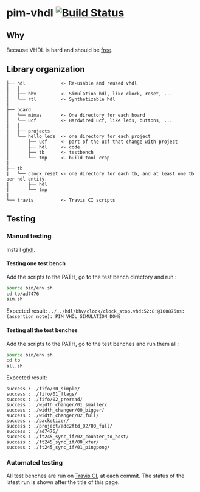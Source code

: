 # pim-vhdl [![Build Status](https://travis-ci.org/RandomReaper/pim-vhdl.svg?branch=master)](https://travis-ci.org/RandomReaper/pim-vhdl)

## Why
Because VHDL is hard and should be [free](https://fsf.org/).

## Library organization
```
├── hdl             <- Re-usable and reused vhdl
|   |
│   ├── bhv         <- Simulation hdl, like clock, reset, ...
│   └── rtl         <- Synthetizable hdl
|
├── board
│   └── mimas       <- One directory for each board
│   └── ucf         <- Hardwired ucf, like leds, buttons, ...
|   |
│   ├── projects
│   └── hello_leds  <- one directory for each project
│       ├── ucf     <- part of the ucf that change with project
│       ├── hdl     <- code
│       ├── tb      <- testbench
│       └── tmp     <- build tool crap
|
├── tb
|   └── clock_reset <- one directory for each tb, and at least one tb per hdl entity.
|       ├── hdl
|       └── tmp
|
└── travis          <- Travis CI scripts
```

## Testing
### Manual testing
Install [ghdl](https://github.com/tgingold/ghdl).

#### Testing one test bench
Add the scripts to the PATH, go to the test bench directory and run :
```bash
source bin/env.sh
cd tb/ad7476
sim.sh
```
Expected result: ```../../hdl/bhv/clock/clock_stop.vhd:52:8:@100875ns:(assertion note): PIM_VHDL_SIMULATION_DONE```

#### Testing all the test benches
Add the scripts to the PATH, go to the test benches and run them all :
```bash
source bin/env.sh
cd tb
all.sh
```
Expected result:
```
success : ./fifo/00_simple/
success : ./fifo/01_flags/
success : ./fifo/02_preread/
success : ./width_changer/01_smaller/
success : ./width_changer/00_bigger/
success : ./width_changer/02_full/
success : ./packetizer/
success : ./project/adc2ftd_02/00_full/
success : ./ad7476/
success : ./ft245_sync_if/02_counter_to_host/
success : ./ft245_sync_if/00_xfer/
success : ./ft245_sync_if/01_pingpong/
```

### Automated testing
All test benches are run on [Travis CI](https://travis-ci.org), at each commit. The status of the latest run is shown after the title of this page.

